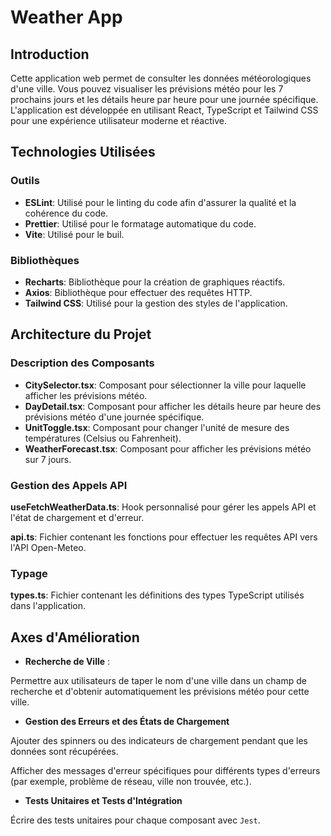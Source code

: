 # Weather App

## Introduction

Cette application web permet de consulter les données météorologiques d'une ville. Vous pouvez visualiser les prévisions météo pour les 7 prochains jours et les détails heure par heure pour une journée spécifique. L'application est développée en utilisant React, TypeScript et Tailwind CSS pour une expérience utilisateur moderne et réactive.

## Technologies Utilisées

### Outils

- **ESLint**: Utilisé pour le linting du code afin d'assurer la qualité et la cohérence du code.
- **Prettier**: Utilisé pour le formatage automatique du code.
- **Vite**: Utilisé pour le buil.

### Bibliothèques

- **Recharts**: Bibliothèque pour la création de graphiques réactifs.
- **Axios**: Bibliothèque pour effectuer des requêtes HTTP.
- **Tailwind CSS**: Utilisé pour la gestion des styles de l'application.

## Architecture du Projet

### Description des Composants

- **CitySelector.tsx**: Composant pour sélectionner la ville pour laquelle afficher les prévisions météo.
- **DayDetail.tsx**: Composant pour afficher les détails heure par heure des prévisions météo d'une journée spécifique.
- **UnitToggle.tsx**: Composant pour changer l'unité de mesure des températures (Celsius ou Fahrenheit).
- **WeatherForecast.tsx**: Composant pour afficher les prévisions météo sur 7 jours.

### Gestion des Appels API

**useFetchWeatherData.ts**: Hook personnalisé pour gérer les appels API et l'état de chargement et d'erreur.

**api.ts**: Fichier contenant les fonctions pour effectuer les requêtes API vers l'API Open-Meteo.

### Typage

**types.ts**: Fichier contenant les définitions des types TypeScript utilisés dans l'application.

## Axes d'Amélioration

- **Recherche de Ville** :

Permettre aux utilisateurs de taper le nom d'une ville dans un champ de recherche et d'obtenir automatiquement les prévisions météo pour cette ville.

- **Gestion des Erreurs et des États de Chargement**

Ajouter des spinners ou des indicateurs de chargement pendant que les données sont récupérées.

Afficher des messages d'erreur spécifiques pour différents types d'erreurs (par exemple, problème de réseau, ville non trouvée, etc.).

- **Tests Unitaires et Tests d'Intégration**

Écrire des tests unitaires pour chaque composant avec `Jest`.
